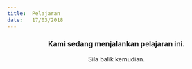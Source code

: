 ```yaml
---
title:  Pelajaran
date:   17/03/2018
---
```


### <center>Kami sedang menjalankan pelajaran ini.</center>
<center>Sila balik kemudian.</center>